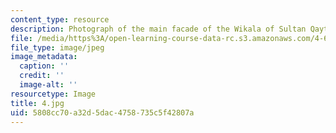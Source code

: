 ```yaml
---
content_type: resource
description: Photograph of the main facade of the Wikala of Sultan Qaytbay
file: /media/https%3A/open-learning-course-data-rc.s3.amazonaws.com/4-615-the-architecture-of-cairo-spring-2002/5808cc70a32d5dac4758735c5f42807a_4.jpg
file_type: image/jpeg
image_metadata:
  caption: ''
  credit: ''
  image-alt: ''
resourcetype: Image
title: 4.jpg
uid: 5808cc70-a32d-5dac-4758-735c5f42807a
---
```

